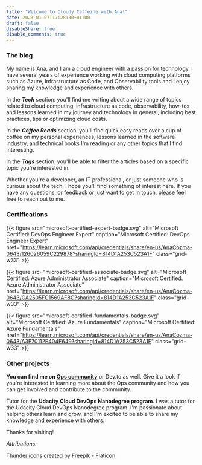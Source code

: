 ```yaml
---
title: "Welcome to Cloudy Caffeine with Ana!"
date: 2023-01-07T17:28:30+01:00
draft: false
disableShare: true
disable_comments: true
---
```


### The blog
My name is Ana, and I am a cloud engineer with a passion for technology. I have several years of experience working with cloud computing platforms such as Azure, Infrastructure as Code, and Observability tools and I enjoy sharing my knowledge and experience with others.

In the **_Tech_** section: you'll find me writing about a wide range of topics related to cloud computing, infrastructure as code, observability, how-tos and lessons learned in my journey and technology in general, including best practices, tips or optimizing cloud costs.

In the **_Coffee Reads_** section: you'll find quick easy reads over a cup of coffee on my personal experiences, lessons learned in the software industry, and technical books I'm reading or any other topics that I find interesting.

In the **_Tags_** section: you'll be able to filter the articles based on a specific topic you're interested in.

Whether you're a developer, an IT professional, or just someone who is curious about the tech, I hope you'll find something of interest here. If you have any questions, or feedback or just want to get in touch, please feel free to reach out to me. 

### Certifications

{{< figure src="microsoft-certified-expert-badge.svg" alt="Microsoft Certified: DevOps Engineer Expert" caption="Microsoft Certified: DevOps Engineer Expert" href="https://learn.microsoft.com/api/credentials/share/en-us/AnaCozma-0643/126026059C229878?sharingId=814D1A253C523A1F" class="grid-w33" >}}

{{< figure src="microsoft-certified-associate-badge.svg" alt="Microsoft Certified: Azure Administrator Associate" caption="Microsoft Certified: Azure Administrator Associate" href="https://learn.microsoft.com/api/credentials/share/en-us/AnaCozma-0643/CA2505FC1569AF8C?sharingId=814D1A253C523A1F" class="grid-w33" >}}

{{< figure src="microsoft-certified-fundamentals-badge.svg" alt="Microsoft Certified: Azure Fundamentals" caption="Microsoft Certified: Azure Fundamentals" href="https://learn.microsoft.com/api/credentials/share/en-us/AnaCozma-0643/A3E70112E404E649?sharingId=814D1A253C523A1F" class="grid-w33" >}}

### Other projects

**You can find me on [Ops community](https://community.ops.io/)** or Dev.to as well. Give it a look if you're interested in learning more about the Ops community and how you can get involved and contribute to the community.

Tutor for the **Udacity Cloud DevOps Nanodegree program**. I was a tutor for the Udacity Cloud DevOps Nanodegree program. I'm passionate about helping others learn and grow, and I'm excited to be able to share my knowledge and experience with others.

Thanks for visiting!


*Attributions:*

<a href="https://www.flaticon.com/free-icons/thunder" title="thunder icons">Thunder icons created by Freepik - Flaticon</a>
